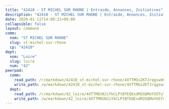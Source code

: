 ```yaml
---
title: "42410 - ST MICHEL SUR RHONE | Entraide, Annonces, Initiatives"
description: "42410 - ST MICHEL SUR RHONE | Entraide, Annonces, Initiatives"
date: 2020-01-11T14:09:21+09:00
collapsible: false
layout: commune
comm:
  nom: "ST MICHEL SUR RHONE"
  slug: st-michel-sur-rhone
  cp: "42410"
dept:
  nom: "Loire"
  slug: loire
  num: "42"
peerpad:
  comm:
    read_path: /r/markdown/42410_st-michel-sur-rhone/4XTTMGsZKTJrqgswd6gswtC8hXVfU2FRgup14azBpmoyc4F8R
    write_path: /w/markdown/42410_st-michel-sur-rhone/4XTTMGsZKTJrqgswd6gswtC8hXVfU2FRgup14azBpmoyc4F8R-K3TgTrdXTvvkV27MSQ9Uzjzzf9erD5mkgNSQVDprknfUqtfXbpMLS6scheZc6aFJ6tg4VbxUPVA3gW9cEcdhKXDovgUbzaRzfdbAic6NFK8f3MQwpTBsJLpXD63TvmDkQ2aJFkr9
  dept:
    read_path: /r/markdown/42_loire/4XTTM8SNJiYkCLPtBfEQExdM2GQMoYUSTuTytLrQfQVaaYJeW
    write_path: /w/markdown/42_loire/4XTTM8SNJiYkCLPtBfEQExdM2GQMoYUSTuTytLrQfQVaaYJeW-K3TgUi5YJecchkttgL3M6Pu99u8hH2akRrHDb4XXZXATCvGiyzrNbe23fQbzNYiKWDR2re6vQN4Gxv5BQ2dayjGg1AqxtpHRtgi6cm74UeqjVtXM2ZJFa6mvBKTRc4s3X6tJYycN
---
```


